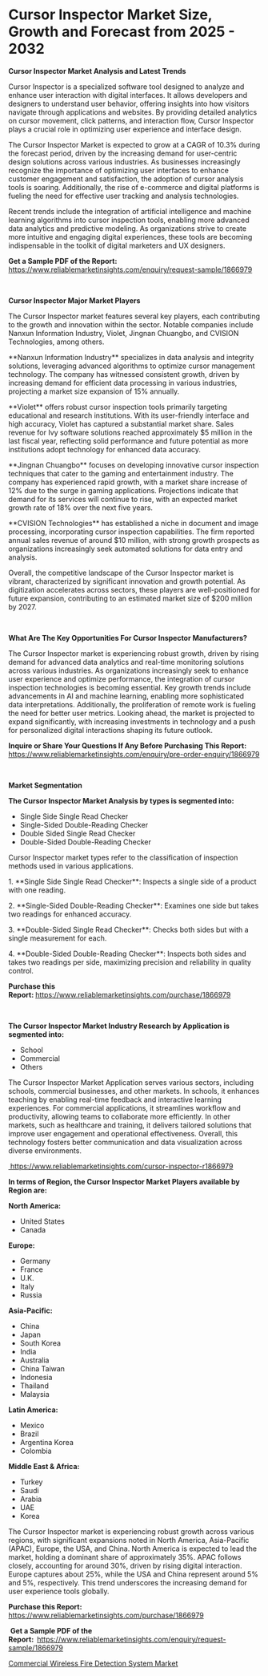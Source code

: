 <p><h1>Cursor Inspector Market Size, Growth and Forecast from 2025 - 2032</h1></p><p><strong>Cursor Inspector Market Analysis and Latest Trends</strong></p>
<p><p>Cursor Inspector is a specialized software tool designed to analyze and enhance user interaction with digital interfaces. It allows developers and designers to understand user behavior, offering insights into how visitors navigate through applications and websites. By providing detailed analytics on cursor movement, click patterns, and interaction flow, Cursor Inspector plays a crucial role in optimizing user experience and interface design.</p><p>The Cursor Inspector Market is expected to grow at a CAGR of 10.3% during the forecast period, driven by the increasing demand for user-centric design solutions across various industries. As businesses increasingly recognize the importance of optimizing user interfaces to enhance customer engagement and satisfaction, the adoption of cursor analysis tools is soaring. Additionally, the rise of e-commerce and digital platforms is fueling the need for effective user tracking and analysis technologies. </p><p>Recent trends include the integration of artificial intelligence and machine learning algorithms into cursor inspection tools, enabling more advanced data analytics and predictive modeling. As organizations strive to create more intuitive and engaging digital experiences, these tools are becoming indispensable in the toolkit of digital marketers and UX designers.</p></p>
<p><strong>Get a Sample PDF of the Report:&nbsp;</strong> <a href="https://www.reliablemarketinsights.com/enquiry/request-sample/1866979?utm_campaign=1894&utm_medium=2&utm_source=Github&utm_content=ia&utm_term=12042025&utm_id=cursor-inspector">https://www.reliablemarketinsights.com/enquiry/request-sample/1866979</a></p>
<p>&nbsp;</p>
<p><strong>Cursor Inspector Major Market Players</strong></p>
<p><p>The Cursor Inspector market features several key players, each contributing to the growth and innovation within the sector. Notable companies include Nanxun Information Industry, Violet, Jingnan Chuangbo, and CVISION Technologies, among others.</p><p>**Nanxun Information Industry** specializes in data analysis and integrity solutions, leveraging advanced algorithms to optimize cursor management technology. The company has witnessed consistent growth, driven by increasing demand for efficient data processing in various industries, projecting a market size expansion of 15% annually.</p><p>**Violet** offers robust cursor inspection tools primarily targeting educational and research institutions. With its user-friendly interface and high accuracy, Violet has captured a substantial market share. Sales revenue for Ivy software solutions reached approximately $5 million in the last fiscal year, reflecting solid performance and future potential as more institutions adopt technology for enhanced data accuracy.</p><p>**Jingnan Chuangbo** focuses on developing innovative cursor inspection techniques that cater to the gaming and entertainment industry. The company has experienced rapid growth, with a market share increase of 12% due to the surge in gaming applications. Projections indicate that demand for its services will continue to rise, with an expected market growth rate of 18% over the next five years.</p><p>**CVISION Technologies** has established a niche in document and image processing, incorporating cursor inspection capabilities. The firm reported annual sales revenue of around $10 million, with strong growth prospects as organizations increasingly seek automated solutions for data entry and analysis.</p><p>Overall, the competitive landscape of the Cursor Inspector market is vibrant, characterized by significant innovation and growth potential. As digitization accelerates across sectors, these players are well-positioned for future expansion, contributing to an estimated market size of $200 million by 2027.</p></p>
<p>&nbsp;</p>
<p><strong>What Are The Key Opportunities For Cursor Inspector Manufacturers?</strong></p>
<p><p>The Cursor Inspector market is experiencing robust growth, driven by rising demand for advanced data analytics and real-time monitoring solutions across various industries. As organizations increasingly seek to enhance user experience and optimize performance, the integration of cursor inspection technologies is becoming essential. Key growth trends include advancements in AI and machine learning, enabling more sophisticated data interpretations. Additionally, the proliferation of remote work is fueling the need for better user metrics. Looking ahead, the market is projected to expand significantly, with increasing investments in technology and a push for personalized digital interactions shaping its future outlook.</p></p>
<p><strong>Inquire or Share Your Questions If Any Before Purchasing This Report:</strong> <a href="https://www.reliablemarketinsights.com/enquiry/pre-order-enquiry/1866979?utm_campaign=1894&utm_medium=2&utm_source=Github&utm_content=ia&utm_term=12042025&utm_id=cursor-inspector">https://www.reliablemarketinsights.com/enquiry/pre-order-enquiry/1866979</a></p>
<p>&nbsp;</p>
<p><strong>Market Segmentation</strong></p>
<p><strong>The Cursor Inspector Market Analysis by types is segmented into:</strong></p>
<p><ul><li>Single Side Single Read Checker</li><li>Single-Sided Double-Reading Checker</li><li>Double Sided Single Read Checker</li><li>Double-Sided Double-Reading Checker</li></ul></p>
<p><p>Cursor Inspector market types refer to the classification of inspection methods used in various applications. </p><p>1. **Single Side Single Read Checker**: Inspects a single side of a product with one reading.</p><p>2. **Single-Sided Double-Reading Checker**: Examines one side but takes two readings for enhanced accuracy. </p><p>3. **Double-Sided Single Read Checker**: Checks both sides but with a single measurement for each.</p><p>4. **Double-Sided Double-Reading Checker**: Inspects both sides and takes two readings per side, maximizing precision and reliability in quality control.</p></p>
<p><strong>Purchase this Report:&nbsp;</strong><a href="https://www.reliablemarketinsights.com/purchase/1866979?utm_campaign=1894&utm_medium=2&utm_source=Github&utm_content=ia&utm_term=12042025&utm_id=cursor-inspector">https://www.reliablemarketinsights.com/purchase/1866979</a></p>
<p>&nbsp;</p>
<p><strong>The Cursor Inspector Market Industry Research by Application is segmented into:</strong></p>
<p><ul><li>School</li><li>Commercial</li><li>Others</li></ul></p>
<p><p>The Cursor Inspector Market Application serves various sectors, including schools, commercial businesses, and other markets. In schools, it enhances teaching by enabling real-time feedback and interactive learning experiences. For commercial applications, it streamlines workflow and productivity, allowing teams to collaborate more efficiently. In other markets, such as healthcare and training, it delivers tailored solutions that improve user engagement and operational effectiveness. Overall, this technology fosters better communication and data visualization across diverse environments.</p></p>
<p><a href="https://www.reliablemarketinsights.com/cursor-inspector-r1866979?utm_campaign=1894&utm_medium=2&utm_source=Github&utm_content=ia&utm_term=12042025&utm_id=cursor-inspector">&nbsp;https://www.reliablemarketinsights.com/cursor-inspector-r1866979</a></p>
<p><strong>In terms of Region, the Cursor Inspector Market Players available by Region are:</strong></p>
<p>
    <p> <strong> North America: </strong>
        <ul>
            <li>United States</li>
            <li>Canada</li>
        </ul>
        </p> 
    <p> <strong> Europe: </strong>
        <ul>
            <li>Germany</li>
            <li>France</li>
            <li>U.K.</li>
            <li>Italy</li>
            <li>Russia</li>
        </ul>
        </p> 
    <p> <strong> Asia-Pacific: </strong>
        <ul>
            <li>China</li>
            <li>Japan</li>
            <li>South Korea</li>
            <li>India</li>
            <li>Australia</li>
            <li>China Taiwan</li>
            <li>Indonesia</li>
            <li>Thailand</li>
            <li>Malaysia</li>
        </ul>
        </p> 
    <p> <strong> Latin America: </strong>
        <ul>
            <li>Mexico</li>
            <li>Brazil</li>
            <li>Argentina Korea</li>
            <li>Colombia</li>
        </ul>
        </p> 
    <p> <strong> Middle East & Africa: </strong>
        <ul>
            <li>Turkey</li>
            <li>Saudi</li>
            <li>Arabia</li>
            <li>UAE</li>
            <li>Korea</li>
        </ul>
    </p>
    </p>
<p><p>The Cursor Inspector market is experiencing robust growth across various regions, with significant expansions noted in North America, Asia-Pacific (APAC), Europe, the USA, and China. North America is expected to lead the market, holding a dominant share of approximately 35%. APAC follows closely, accounting for around 30%, driven by rising digital interaction. Europe captures about 25%, while the USA and China represent around 5% and 5%, respectively. This trend underscores the increasing demand for user experience tools globally.</p></p>
<p><strong>Purchase this Report: </strong><a href="https://www.reliablemarketinsights.com/purchase/1866979?utm_campaign=1894&utm_medium=2&utm_source=Github&utm_content=ia&utm_term=12042025&utm_id=cursor-inspector">https://www.reliablemarketinsights.com/purchase/1866979</a></p>
<p>&nbsp;<strong>Get a Sample PDF of the Report:&nbsp;&nbsp;</strong><a href="https://www.reliablemarketinsights.com/enquiry/request-sample/1866979?utm_campaign=1894&utm_medium=2&utm_source=Github&utm_content=ia&utm_term=12042025&utm_id=cursor-inspector">https://www.reliablemarketinsights.com/enquiry/request-sample/1866979</a></p>
<p><strong></strong></p>
<p><p><a href="https://github.com/hgf64gh/Market-Research-Report-List-2/blob/main/commercial-wireless-fire-detection-system-market.md?utm_campaign=1894&utm_medium=2&utm_source=Github&utm_content=ia&utm_term=12042025&utm_id=cursor-inspector">Commercial Wireless Fire Detection System Market</a></p></p>